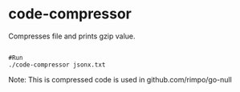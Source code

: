 # code-compressor

Compresses file and prints gzip value.

```

#Run
./code-compressor jsonx.txt

```

Note: This is compressed code is used in github.com/rimpo/go-null

